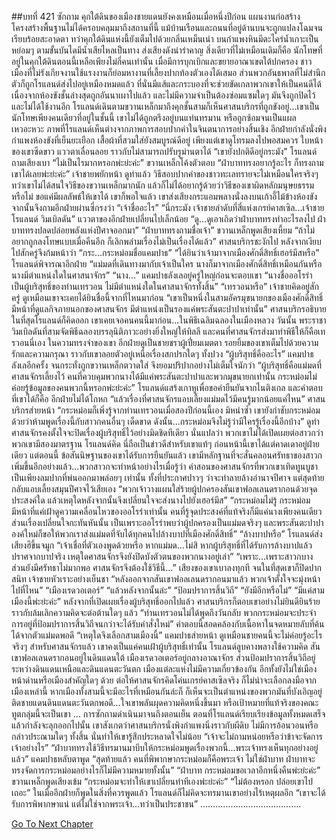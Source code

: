##บทที่ 421 ซักถาม
คุกใต้ดินของเมืองชายแดนยังคงเหมือนเมื่อหนึ่งปีก่อน
แผนงานก่อสร้างโครงสร้างพื้นฐานไม่ได้ครอบคลุมมาถึงสถานที่นี้ แม้บ้านเรือนและถนนที่อยู่ด้านบนจะถูกแปลงโฉมจนเรียบร้อยสะอาดตา ทว่าคุกใต้ดินแห่งนี้ยังเต็มไปด้วยกลิ่นเหม็นเน่า บนกำแพงหินมีตะไคร่น้ำเกาะเป็นหย่อมๆ ตามขั้นบันไดมีน้ำเสียไหลเป็นทาง ส่งเสียงดังน่ารำคาญ
สิ่งเดียวที่ไม่เหมือนเดิมก็คือ นักโทษที่อยู่ในคุกใต้ดินตอนนี้เหลือเพียงไม่กี่คนเท่านั้น
เมื่อมีการบุกเบิกและขยายอาณาเขตใต้ปกครอง ชาวเมืองที่ไม่รังเกียจงานใช้แรงงานก็ย่อมหางานที่เลี้ยงปากท้องตัวเองได้เสมอ ส่วนพวกอันธพาลที่ไม่สำนึกตัวก็ถูกโรแลนด์ส่งไปอยู่เหมืองหมดแล้ว ที่นั่นมีแส้และกระบองที่จะช่วยขัดเกลาพวกเขาให้เป็นคนดีได้
เนื่องจากห้องขังชั้นล่างสุดถูกอันนาเผาไปแล้ว และไม่มีความจำเป็นต้องซ่อมแซมใดๆ มันจึงถูกปิดไว้และไม่ได้ใช้งานอีก โรแลนด์เดินตามขวานเหล็กมาถึงคุกชั้นสามก็เห็นศาสนบริกรที่ถูกขังอยู่...เขาเป็นนักโทษเพียงคนเดียวที่อยู่ในชั้นนี้
เขาไม่ได้ถูกตรึงอยู่บนแท่นทรมาน หรือถูกซ้อมจนเป็นแผลเหวอะหวะ ภาพที่โรแลนด์เห็นต่างจากภาพการสอบปากคำในจินตนาการอย่างสิ้นเชิง อีกฝ่ายกำลังนั่งพิงกำแพงห้องขังที่เย็นยะเยือก เสื้อผ้าที่สวมใส่ยังสมบูรณ์ดีอยู่ เพียงแต่เขาดูโทรมลงไปพอสมควร ใบหน้าของเขาซีดขาว แววตาเลื่อนลอย ราวกับไม่สามารถปรับรูม่านตาได้
“เขายังปกติดีอยู่กระมัง” โรแลนด์ถามเสียงเบา
“ไม่เป็นไรมากหรอกพ่ะย่ะค่ะ” ขวานเหล็กโค้งตัวตอบ “ฝ่าบาททรงอยากรู้อะไร ก็ทรงถามเขาได้เลยพ่ะย่ะค่ะ”
เจ้าชายพยักหน้า ดูท่าแล้ว วิธีสอบปากคำของชาวทะเลทรายจะไม่เหมือนใครจริงๆ ทว่าเขาไม่ได้สนใจวิธีของขวานเหล็กมากนัก แล้วก็ไม่ได้อยากรู้ด้วยว่าวิธีของเขาผิดหลักมนุษยธรรมหรือไม่ ขอแค่มีผลลัพธ์ให้เขาได้ เขาก็พอใจแล้ว เขาส่งเสียงกระแอมพลางนั่งลงบนเก้าอี้ไม้ข้างห้องขัง จากนั้นจึงถามอีกฝ่ายผ่านซี่กรงว่า “เจ้าชื่ออะไร”
“นี่กระมัง เจ้าชายลำดับที่สี่แห่งเกรย์คาสเซิล...เจ้าชายโรแลนด์ วิมเบิลดัน” แววตาของอีกฝ่ายเปลี่ยนไปเล็กน้อย “ดู...ดูเอาเถิดว่าฝ่าบาททรงทำอะไรลงไป ฝ่าบาททรงปลดปล่อยพลังแห่งปีศาจออกมา”
“ฝ่าบาททรงถามชื่อเจ้า” ขวานเหล็กพูดเสียงเหี้ยม “ถ้าไม่อยากถูกลงโทษแบบเมื่อคืนอีก ก็เลิกพล่ามเรื่องไม่เป็นเรื่องได้แล้ว”
ศาสนบริกรชะงักไป หลังจากเงียบไปสักครู่จึงก้มหน้าว่า “กระ...กระหม่อมชื่อแคมปาธ”
“ได้ยินว่าเจ้ามาจากเมืองศักดิ์สิทธิ์เฮอร์มีสหรือ” โรแลนด์พิจารณาอีกฝ่าย “แม่มดที่เดินทางมากับเจ้าเป็นใคร นางก็มาจากเมืองศักดิ์สิทธิ์เหมือนกันหรือ นางมีตำแหน่งใดในศาสนาจักร”
“นาง...” แคมปาธลังเลอยู่ครู่ใหญ่ก่อนจะตอบเขา “นางชื่อออโรร่า เป็นผู้บริสุทธิ์ของท่านเทรวอน ไม่มีตำแหน่งใดในศาสนาจักรทั้งสิ้น”
“เทรวอนหรือ” เจ้าชายคิดอยู่สักครู่ ดูเหมือนเขาจะเคยได้ยินชื่อนี้จากที่ไหนมาก่อน
“เขาเป็นหนึ่งในสามอัครมุขนายกของเมืองศักดิ์สิทธิ์ มีหน้าที่ดูแลกิจภายนอกของศาสนจักร มีตำแหน่งเป็นรองแค่พระสันตะปาปาเท่านั้น” ศาสนบริกรอธิบาย
ในที่สุดโรแลนด์ก็คิดออก เขาเคยเจอคนคนนี้มาก่อน...ในพิธีเฉลิมฉลองในเมืองหลวง วันนั้น พระราชาวิมเบิลดันที่สามจัดพิธีฉลองบรรลุนิติภาวะอย่างยิ่งใหญ่ให้ทิลลี และคนที่ศาสนจักรส่งมาทำพิธีให้ก็คือเทรวอนนี่เอง ในความทรงจำของเขา อีกฝ่ายดูเป็นชายชราผู้เปี่ยมเมตตา รอยยิ้มของเขาเต็มไปด้วยความรักและความกรุณา ราวกับเขาลอยตัวอยู่เหนือเรื่องสกปรกใดๆ ทั้งปวง
“ผู้บริสุทธิ์คืออะไร”
แคมปาธลังเลอีกครั้ง จนกระทั่งถูกขวานเหล็กตวาดใส่ จึงยอมปริปากอย่างไม่เต็มใจนักว่า “ผู้บริสุทธิ์คือแม่มดที่ศาสนจักรเลี้ยงไว้ คนที่ควบคุมพวกนางได้มีแค่พระสันตะปาปาและพวกมุขนายกเท่านั้น กระหม่อมไม่ค่อยรู้ข้อมูลของคนพวกนี้หรอกพ่ะย่ะค่ะ”
โรแลนด์แสร้งเกาหูเพื่อขอคำยืนยันจากไนติงเกล และคำตอบที่เขาได้ก็คือ อีกฝ่ายไม่ได้โกหก
“แล้วเรื่องที่ศาสนจักรแอบเลี้ยงแม่มดไว้มีคนรู้มากน้อยแค่ไหน”
ศาสนบริกรส่ายหน้า “กระหม่อมก็เพิ่งรู้จากท่านเทรวอนเมื่อสองปีก่อนนี้เอง มิหนำซ้ำ เขายังกำชับกระหม่อมด้วยว่าห้ามพูดเรื่องนี้กับสาวกคนอื่นๆ เด็ดขาด ดังนั้น...กระหม่อมจึงไม่รู้ว่ามีใครรู้เรื่องนี้อีกบ้าง”
ดูท่าศาสนจักรคงตั้งใจจะปิดเรื่องผู้บริสุทธิ์ไว้อย่างมิดชิดทีเดียว นั่นแปลว่า พวกเขาไม่ได้เปิดเผยต่อสาวกว่าพวกเขามีสองมาตรฐาน โรแลนด์คิด นี่ถือเป็นข่าวดีสำหรับเขาแท้ๆ ก่อนหน้านี้เขาได้แต่คาดเดาอยู่ฝ่ายเดียว แต่ตอนนี้ ข้อสันนิษฐานของเขาได้รับการยืนยันแล้ว เขามีหลักฐานที่จะสั่นคลอนศรัทธาของสาวกเพิ่มขึ้นอีกอย่างแล้ว...พวกสาวกจะทำหน้าอย่างไรเมื่อรู้ว่า คำสอนของศาสนจักรที่พวกเขาเทิดทูนบูชาเป็นเพียงลมปากที่พ่นออกมาพล่อยๆ เท่านั้น ทั้งที่ประกาศปาวๆ ว่าจะทำลายล้างอำนาจปีศาจ แต่สุดท้ายกลับแอบเลี้ยงสมุนปีศาจไว้เสียเอง
“พวกเจ้าวางแผนใส่ร้ายผู้ปกครองสันเขาฟอลเลนดรากอนด้วยจุดประสงค์ใด แล้วเหตุใดหลังจากนั้นจึงเปลี่ยนใจจะส่งนางไปยังเฮอร์มีส”
“กระหม่อมไม่รู้ กระหม่อมมีหน้าที่แค่เฝ้าดูความเคลื่อนไหวของออโรร่าเท่านั้น คนที่รู้จุดประสงค์ที่แท้จริงก็มีแค่นางเพียงคนเดียว ส่วนเรื่องเปลี่ยนใจกะทันหันนั้น เป็นเพราะออโรร่าพบว่าผู้ปกครองเป็นแม่มดจริงๆ และพระสันตะปาปาองค์ใหม่ก็ขอให้พวกเราส่งแม่มดที่จับได้ทุกคนไปล้างบาปที่เมืองศักดิ์สิทธิ์”
“ล้างบาปหรือ” โรแลนด์ส่งเสียงฮึขึ้นจมูก “เจ้าเชื่อที่ตัวเองพูดด้วยหรือ หากแม่มด...ไม่สิ หากผู้บริสุทธิ์ที่ได้รับการล้างบาปแล้วปราศจากบาปจริง เหตุใดศาสนจักรจึงยังปิดบังตัวตนของพวกนางอยู่เล่า”
“เพราะ...เพราะสาวกบางส่วนยังมีศรัทธาไม่มากพอ ศาสนจักรจึงต้องใช้วิธีนี้...” เสียงของเขาเบาลงทุกที จนในที่สุดเขาก็ปิดปากสนิท
เจ้าชายหัวเราะอย่างเย็นชา “หลังออกจากสันเขาฟอลเลนดรากอนมาแล้ว พวกเจ้าตั้งใจจะมุ่งหน้าไปที่ไหน”
“เมืองเรดวอเตอร์”
“แล้วหลังจากนั้นล่ะ”
“ป้อมปราการสิ้นวิถี”
“ยังมีอีกหรือไม่”
“มีแค่สามเมืองนี้พ่ะย่ะค่ะ” หลังจากที่เปิดเผยเรื่องผู้บริสุทธิ์ออกไปแล้ว ศาสนบริกรก็ตอบเขาอย่างไม่ยินดียินร้าย ราวกับล้มเลิกความคิดจะต่อต้านใดๆ แล้ว “ท่านเทรวอนไม่ได้พูดถึงวันกลับ พวกกระหม่อมจะประจำการอยู่ที่ป้อมปราการสิ้นวิถีจนกว่าจะได้รับคำสั่งใหม่”
คำตอบนี้สอดคล้องกับเนื้อหาในจดหมายลับที่ค้นได้จากตัวแม่มดพอดี “เหตุใดจึงเลือกสามเมืองนี้”
แคมปาธส่ายหน้า
ดูเหมือนชายคนนี้จะไม่ค่อยรู้อะไรจริงๆ สำหรับศาสนจักรแล้ว เขาคงเป็นแค่คนเฝ้าผู้บริสุทธิ์เท่านั้น โรแลนด์ลูบคางพลางใช้ความคิด สันเขาฟอลเลนดรากอนอยู่ในดินแดนใต้ เมืองเรดวอเตอร์อยู่กลางอาณาจักร ส่วนป้อมปราการสิ้นวิถีอยู่ระหว่างดินแดนเหนือและดินแดนตะวันตก เมืองแต่ละแห่งไม่มีความเกี่ยวข้องกัน อีกทั้งยังไม่ใช่เมืองหน้าด่านหรือเมืองสำคัญใดๆ ด้วย ต่อให้ศาสนจักรคิดโค่นเกรย์คาสเซิลจริง ก็ไม่น่าจะเลือกลงมือจากเมืองเหล่านี้
หากเมืองทั้งสามนี้จะมีอะไรที่เหมือนกันล่ะก็ ก็เห็นจะเป็นตำแหน่งของพวกมันที่บังเอิญอยู่ติดชายแดนดินแดนตะวันตกพอดี...ใจเขาพลันผุดความคิดหนึ่งขึ้นมา หรือเป้าหมายที่แท้จริงของคณะทูตกลุ่มนี้จะเป็นเขา
...
การซักถามดำเนินมาจนถึงตอนเย็น ตอนที่โรแลนด์เรียบเรียงข้อมูลทั้งหมดเสร็จแล้วกำลังจะลุกออกไปนั้น เขาสังเกตว่าศาสนบริกรนั่งพิงกำแพงนิ่งราวกับผีดิบ ไม่มีการอ้อนวอนหรือกล่าวประณามใดๆ ทั้งสิ้น นั่นทำให้เขารู้สึกประหลาดใจไม่น้อย “เจ้าจะไม่ถามหน่อยหรือว่าข้าจะจัดการเจ้าอย่างไร”
“ฝ่าบาททรงใช้วิธีทรมานมาบีบให้กระหม่อมพูดเรื่องพวกนี้...พระเจ้าทรงเห็นทุกอย่างอยู่แล้ว” แคมปาธหลับตาพูด “สุดท้ายแล้ว คนที่พิพากษากระหม่อมก็คือพระเจ้า ไม่ใช่ฝ่าบาท ฝ่าบาทจะทรงจัดการกระหม่อมอย่างไรก็ไม่มีความหมายทั้งนั้น”
“ฝ่าบาท กระหม่อมขอเวลาอีกหนึ่งคืนพ่ะย่ะค่ะ” ขวานเหล็กพูดเสียงเข้ม “กระหม่อมจะทำให้เขาเปลี่ยนท่าทีเองพ่ะย่ะค่ะ”
“ไม่ต้องหรอก ปล่อยเขาไปเถอะ” ในเมื่ออีกฝ่ายก็พูดในสิ่งที่ควรพูดแล้ว โรแลนด์ก็ไม่คิดจะทรมานเขาอย่างไร้เหตุผลอีก “เขาจะได้รับการพิพากษาแน่ แต่ไม่ใช่จากพระเจ้า...ทว่าเป็นประชาชน”
………………………………….


[Go To Next Chapter]( ./334.md)